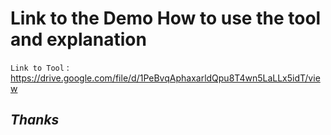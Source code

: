 # Link to the Demo How to use the tool and explanation

` Link to Tool ` : 
https://drive.google.com/file/d/1PeBvqAphaxarldQpu8T4wn5LaLLx5idT/view

## *Thanks* ##

